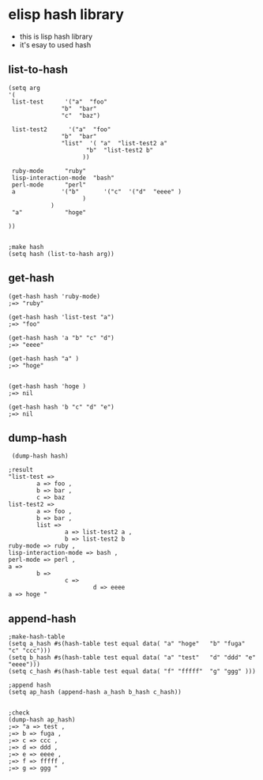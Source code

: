 # elisp hash library

* this is lisp hash library
* it's esay to used hash

## list-to-hash

    (setq arg
    '(
     list-test		'("a"  "foo"
        		   "b"	"bar"
        		   "c"	"baz")
     
     list-test2		 '("a"	"foo"
        		   "b"	"bar"
        		   "list"  '( "a"  "list-test2 a"
        			      "b"  "list-test2 b"
        			     ))
     
     ruby-mode		"ruby"
     lisp-interaction-mode	"bash"
     perl-mode		"perl"
     a		       '("b"	   '("c"  '("d"	 "eeee" )
        			     )
        		)
     "a"            "hoge"
     
    ))

    
    ;make hash
    (setq hash (list-to-hash arg))
    

## get-hash

    (get-hash hash 'ruby-mode)
    ;=> "ruby"
     
    (get-hash hash 'list-test "a")
    ;=> "foo"
     
    (get-hash hash 'a "b" "c" "d")
    ;=> "eeee"
    
    (get-hash hash "a" )
    ;=> "hoge"
    

    (get-hash hash 'hoge )
    ;=> nil
    
    (get-hash hash 'b "c" "d" "e")
    ;=> nil

## dump-hash


     (dump-hash hash)
    
    ;result
    "list-test => 
            a => foo ,
            b => bar ,
            c => baz  
    list-test2 => 
            a => foo ,
            b => bar ,
            list => 
                    a => list-test2 a ,
                    b => list-test2 b  
    ruby-mode => ruby ,
    lisp-interaction-mode => bash ,
    perl-mode => perl ,
    a => 
            b => 
                    c => 
                            d => eeee
    a => hoge "

## append-hash

    ;make-hash-table
    (setq a_hash #s(hash-table test equal data( "a" "hoge"	 "b" "fuga" "c" "ccc")))
    (setq b_hash #s(hash-table test equal data( "a" "test"	 "d" "ddd" "e" "eeee")))
    (setq c_hash #s(hash-table test equal data( "f" "fffff"	 "g" "ggg" )))
     
    ;append hash
    (setq ap_hash (append-hash a_hash b_hash c_hash))
     
     
    ;check
    (dump-hash ap_hash)
    ;=> "a => test ,
    ;=> b => fuga ,
    ;=> c => ccc ,
    ;=> d => ddd ,
    ;=> e => eeee ,
    ;=> f => fffff ,
    ;=> g => ggg "

